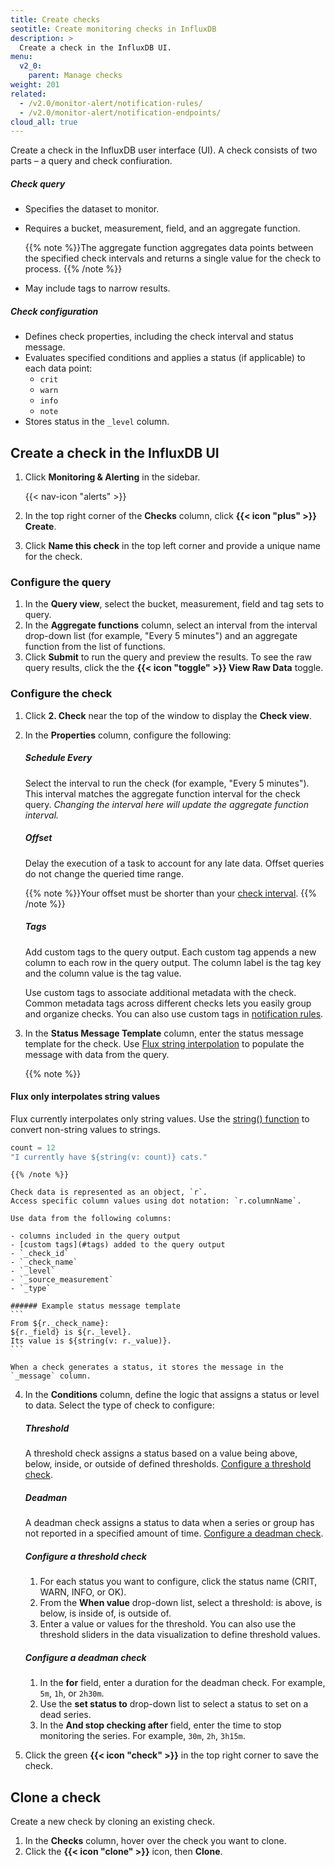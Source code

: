 ```yaml
---
title: Create checks
seotitle: Create monitoring checks in InfluxDB
description: >
  Create a check in the InfluxDB UI.
menu:
  v2_0:
    parent: Manage checks
weight: 201
related:
  - /v2.0/monitor-alert/notification-rules/
  - /v2.0/monitor-alert/notification-endpoints/
cloud_all: true
---
```


Create a check in the InfluxDB user interface (UI).
A check consists of two parts – a query and check confiuration.

##### Check query
- Specifies the dataset to monitor.
- Requires a bucket, measurement, field, and an aggregate function.

    {{% note %}}The aggregate function aggregates data points between the specified check intervals
    and returns a single value for the check to process.
    {{% /note %}}
- May include tags to narrow results.

##### Check configuration
- Defines check properties, including the check interval and status message.
- Evaluates specified conditions and applies a status (if applicable) to each data point:
    - `crit`
    - `warn`
    - `info`
    - `note`
- Stores status in the `_level` column.

## Create a check in the InfluxDB UI
1. Click **Monitoring & Alerting** in the sidebar.

    {{< nav-icon "alerts" >}}

2. In the top right corner of the **Checks** column, click **{{< icon "plus" >}} Create**.

3. Click **Name this check** in the top left corner and provide a unique name for the check.

### Configure the query
1. In the **Query view**, select the bucket, measurement, field and tag sets to query.
2. In the **Aggregate functions** column, select an interval from the interval drop-down list
   (for example, "Every 5 minutes") and an aggregate function from the list of functions.
3. Click **Submit** to run the query and preview the results.
   To see the raw query results, click the the **{{< icon "toggle" >}} View Raw Data** toggle.

### Configure the check
1.  Click **2. Check** near the top of the window to display the **Check view**.
2.  In the **Properties** column, configure the following:

    ##### Schedule Every
    Select the interval to run the check (for example, "Every 5 minutes").
    This interval matches the aggregate function interval for the check query.
    _Changing the interval here will update the aggregate function interval._

    ##### Offset
    Delay the execution of a task to account for any late data.
    Offset queries do not change the queried time range.

    {{% note %}}Your offset must be shorter than your [check interval](#schedule-every).
    {{% /note %}}

    ##### Tags
    Add custom tags to the query output.
    Each custom tag appends a new column to each row in the query output.
    The column label is the tag key and the column value is the tag value.

    Use custom tags to associate additional metadata with the check.
    Common metadata tags across different checks lets you easily group and organize checks.
    You can also use custom tags in [notification rules](/v2.0/monitor-alert/notification-rules/create/).

3.  In the **Status Message Template** column, enter the status message template for the check.
    Use [Flux string interpolation](/v2.0/reference/flux/language/string-interpolation/)
    to populate the message with data from the query.

    {{% note %}}
#### Flux only interpolates string values
Flux currently interpolates only string values.
Use the [string() function](/v2.0/reference/flux/functions/built-in/transformations/type-conversions/string/)
to convert non-string values to strings.

```js
count = 12
"I currently have ${string(v: count)} cats."
```
    {{% /note %}}

    Check data is represented as an object, `r`.
    Access specific column values using dot notation: `r.columnName`.

    Use data from the following columns:

    - columns included in the query output
    - [custom tags](#tags) added to the query output
    - `_check_id`
    - `_check_name`
    - `_level`
    - `_source_measurement`
    - `_type`

    ###### Example status message template
    ```
    From ${r._check_name}:
    ${r._field} is ${r._level}.
    Its value is ${string(v: r._value)}.
    ```

    When a check generates a status, it stores the message in the `_message` column.

4.  In the **Conditions** column, define the logic that assigns a status or level to data.
    Select the type of check to configure:    

    ##### Threshold
    A threshold check assigns a status based on a value being above, below,
    inside, or outside of defined thresholds.
    [Configure a threshold check](#configure-a-threshold-check).

    ##### Deadman
    A deadman check assigns a status to data when a series or group has not
    reported in a specified amount of time.
    [Configure a deadman check](#configure-a-deadman-check).

    ##### Configure a threshold check
    1.  For each status you want to configure, click the status name (CRIT, WARN, INFO, or OK).
    2.  From the **When value** drop-down list, select a threshold: is above, is below,
        is inside of, is outside of.
    3.  Enter a value or values for the threshold.
        You can also use the threshold sliders in the data visualization to define threshold values.

    ##### Configure a deadman check
    1.  In the **for** field, enter a duration for the deadman check.
        For example, `5m`, `1h`, or `2h30m`.
    2.  Use the **set status to** drop-down list to select a status to set on a dead series.
    3.  In the **And stop checking after** field, enter the time to stop monitoring the series.
        For example, `30m`, `2h`, `3h15m`.

5. Click the green **{{< icon "check" >}}** in the top right corner to save the check.

## Clone a check
Create a new check by cloning an existing check.

1. In the **Checks** column, hover over the check you want to clone.
2. Click the **{{< icon "clone" >}}** icon, then **Clone**.
